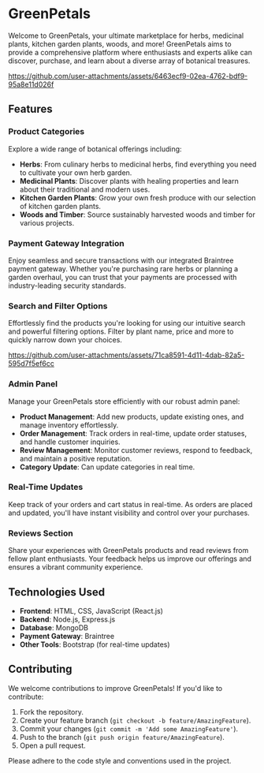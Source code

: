 # GreenPetals

Welcome to GreenPetals, your ultimate marketplace for herbs, medicinal plants, kitchen garden plants, woods, and more! GreenPetals aims to provide a comprehensive platform where enthusiasts and experts alike can discover, purchase, and learn about a diverse array of botanical treasures.


https://github.com/user-attachments/assets/6463ecf9-02ea-4762-bdf9-95a8e11d026f



## Features

### Product Categories

Explore a wide range of botanical offerings including:
- **Herbs**: From culinary herbs to medicinal herbs, find everything you need to cultivate your own herb garden.
- **Medicinal Plants**: Discover plants with healing properties and learn about their traditional and modern uses.
- **Kitchen Garden Plants**: Grow your own fresh produce with our selection of kitchen garden plants.
- **Woods and Timber**: Source sustainably harvested woods and timber for various projects.

### Payment Gateway Integration

Enjoy seamless and secure transactions with our integrated Braintree payment gateway. Whether you're purchasing rare herbs or planning a garden overhaul, you can trust that your payments are processed with industry-leading security standards.

### Search and Filter Options

Effortlessly find the products you're looking for using our intuitive search and powerful filtering options. Filter by plant name, price and more to quickly narrow down your choices.


https://github.com/user-attachments/assets/71ca8591-4d11-4dab-82a5-595d7f5ef6cc


### Admin Panel

Manage your GreenPetals store efficiently with our robust admin panel:
- **Product Management**: Add new products, update existing ones, and manage inventory effortlessly.
- **Order Management**: Track orders in real-time, update order statuses, and handle customer inquiries.
- **Review Management**: Monitor customer reviews, respond to feedback, and maintain a positive reputation.
- **Category Update**: Can update categories in real time.

### Real-Time Updates

Keep track of your orders and cart status in real-time. As orders are placed and updated, you'll have instant visibility and control over your purchases.

### Reviews Section

Share your experiences with GreenPetals products and read reviews from fellow plant enthusiasts. Your feedback helps us improve our offerings and ensures a vibrant community experience.

## Technologies Used

- **Frontend**: HTML, CSS, JavaScript (React.js)
- **Backend**: Node.js, Express.js
- **Database**: MongoDB
- **Payment Gateway**: Braintree
- **Other Tools**: Bootstrap (for real-time updates)

## Contributing

We welcome contributions to improve GreenPetals! If you'd like to contribute:

1. Fork the repository.
2. Create your feature branch (`git checkout -b feature/AmazingFeature`).
3. Commit your changes (`git commit -m 'Add some AmazingFeature'`).
4. Push to the branch (`git push origin feature/AmazingFeature`).
5. Open a pull request.

Please adhere to the code style and conventions used in the project.
